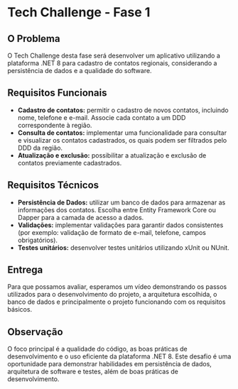 # Tech Challenge - Fase 1

## O Problema

O Tech Challenge desta fase será desenvolver um aplicativo utilizando a plataforma .NET 8 para cadastro de contatos regionais, considerando a persistência de dados e a qualidade do software.

## Requisitos Funcionais

- **Cadastro de contatos:** permitir o cadastro de novos contatos, incluindo nome, telefone e e-mail. Associe cada contato a um DDD correspondente à região.
- **Consulta de contatos:** implementar uma funcionalidade para consultar e visualizar os contatos cadastrados, os quais podem ser filtrados pelo DDD da região.
- **Atualização e exclusão:** possibilitar a atualização e exclusão de contatos previamente cadastrados.

## Requisitos Técnicos

- **Persistência de Dados:** utilizar um banco de dados para armazenar as informações dos contatos. Escolha entre Entity Framework Core ou Dapper para a camada de acesso a dados.
- **Validações:** implementar validações para garantir dados consistentes (por exemplo: validação de formato de e-mail, telefone, campos obrigatórios).
- **Testes unitários:** desenvolver testes unitários utilizando xUnit ou NUnit.

## Entrega

Para que possamos avaliar, esperamos um vídeo demonstrando os passos utilizados para o desenvolvimento do projeto, a arquitetura escolhida, o banco de dados e principalmente o projeto funcionando com os requisitos básicos.

## Observação

O foco principal é a qualidade do código, as boas práticas de desenvolvimento e o uso eficiente da plataforma .NET 8. Este desafio é uma oportunidade para demonstrar habilidades em persistência de dados, arquitetura de software e testes, além de boas práticas de desenvolvimento.
